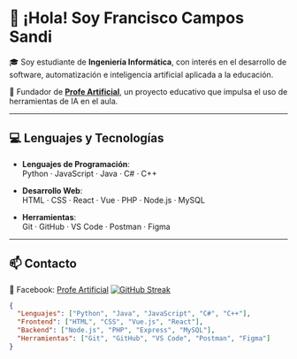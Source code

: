 # 👋 ¡Hola! Soy Francisco Campos Sandi

🎓 Soy estudiante de **Ingeniería Informática**, con interés en el desarrollo de software, automatización e inteligencia artificial aplicada a la educación.

🧠 Fundador de **[Profe Artificial](https://www.facebook.com/profile.php?id=61563914024424)**, un proyecto educativo que impulsa el uso de herramientas de IA en el aula.

---

## 💻 Lenguajes y Tecnologías

- **Lenguajes de Programación**:  
  Python · JavaScript · Java · C# · C++

- **Desarrollo Web**:  
  HTML · CSS · React · Vue · PHP · Node.js · MySQL

- **Herramientas**:  
  Git · GitHub · VS Code · Postman · Figma

---

## 📫 Contacto

📘 Facebook: [Profe Artificial](https://www.facebook.com/profile.php?id=61563914024424)
<a href="https://git.io/streak-stats"><img src="https://streak-stats.demolab.com?user=Francisco-Campos-S&theme=dark" alt="GitHub Streak" /></a>
```json
{
  "Lenguajes": ["Python", "Java", "JavaScript", "C#", "C++"],
  "Frontend": ["HTML", "CSS", "Vue.js", "React"],
  "Backend": ["Node.js", "PHP", "Express", "MySQL"],
  "Herramientas": ["Git", "GitHub", "VS Code", "Postman", "Figma"]
}
